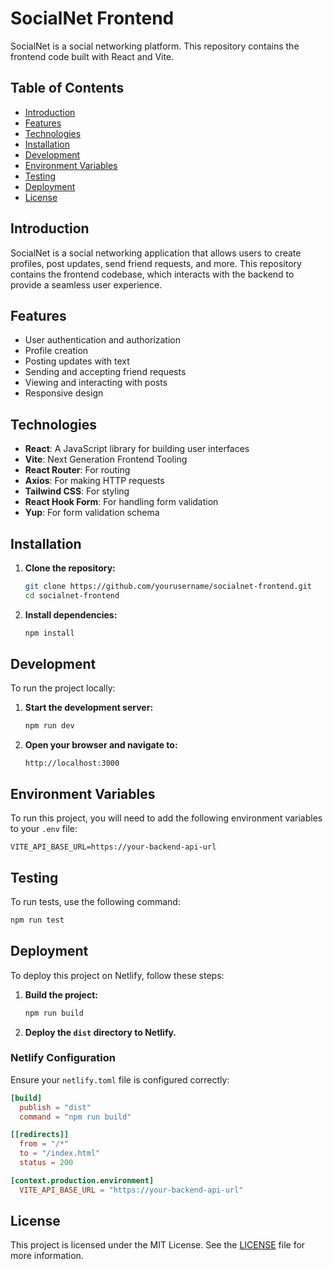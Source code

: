 # SocialNet Frontend

SocialNet is a social networking platform. This repository contains the frontend code built with React and Vite.

## Table of Contents

- [Introduction](#introduction)
- [Features](#features)
- [Technologies](#technologies)
- [Installation](#installation)
- [Development](#development)
- [Environment Variables](#environment-variables)
- [Testing](#testing)
- [Deployment](#deployment)
- [License](#license)

## Introduction

SocialNet is a social networking application that allows users to create profiles, post updates, send friend requests, and more. This repository contains the frontend codebase, which interacts with the backend to provide a seamless user experience.

## Features

- User authentication and authorization
- Profile creation
- Posting updates with text
- Sending and accepting friend requests
- Viewing and interacting with posts
- Responsive design

## Technologies

- **React**: A JavaScript library for building user interfaces
- **Vite**: Next Generation Frontend Tooling
- **React Router**: For routing
- **Axios**: For making HTTP requests
- **Tailwind CSS**: For styling
- **React Hook Form**: For handling form validation
- **Yup**: For form validation schema

## Installation

1. **Clone the repository:**

   ```sh
   git clone https://github.com/yourusername/socialnet-frontend.git
   cd socialnet-frontend
   ```

2. **Install dependencies:**

   ```sh
   npm install
   ```

## Development

To run the project locally:

1. **Start the development server:**

   ```sh
   npm run dev
   ```

2. **Open your browser and navigate to:**

   ```
   http://localhost:3000
   ```

## Environment Variables

To run this project, you will need to add the following environment variables to your `.env` file:

```
VITE_API_BASE_URL=https://your-backend-api-url
```

## Testing

To run tests, use the following command:

```sh
npm run test
```

## Deployment

To deploy this project on Netlify, follow these steps:

1. **Build the project:**

   ```sh
   npm run build
   ```

2. **Deploy the `dist` directory to Netlify.**

### Netlify Configuration

Ensure your `netlify.toml` file is configured correctly:

```toml
[build]
  publish = "dist"
  command = "npm run build"

[[redirects]]
  from = "/*"
  to = "/index.html"
  status = 200

[context.production.environment]
  VITE_API_BASE_URL = "https://your-backend-api-url"
```

## License

This project is licensed under the MIT License. See the [LICENSE](LICENSE) file for more information.